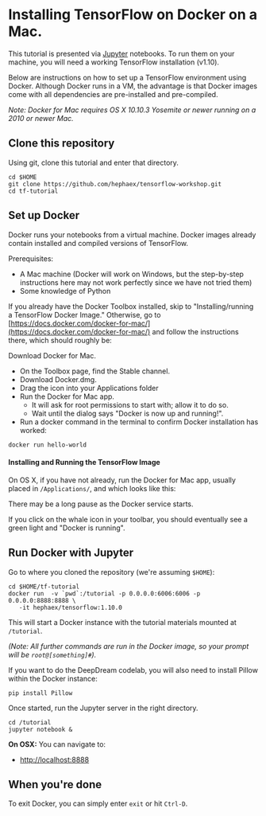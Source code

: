 
# Installing TensorFlow on Docker on a Mac.

This tutorial is presented via [Jupyter](http://jupyter.org) notebooks.  To
run them on your machine, you will need a working TensorFlow
installation (v1.10).

Below are instructions on how to set up a TensorFlow environment using
Docker.  Although Docker runs in a VM, the advantage is that Docker
images come with all dependencies are pre-installed and pre-compiled.

*Note: Docker for Mac requires OS X 10.10.3 Yosemite or newer running on a 2010 or newer Mac.*

## Clone this repository

Using git, clone this tutorial and enter that directory.

```
cd $HOME
git clone https://github.com/hephaex/tensorflow-workshop.git
cd tf-tutorial
```

## Set up Docker

Docker runs your notebooks from a virtual machine.  Docker images
already contain installed and compiled versions of TensorFlow.

Prerequisites:
* A Mac machine (Docker will work on Windows, but the step-by-step instructions here may not work perfectly since we have not tried them)
* Some knowledge of Python

If you already have the Docker Toolbox installed, skip to
"Installing/running a TensorFlow Docker Image." Otherwise, go to
[https://docs.docker.com/docker-for-mac/](https://docs.docker.com/docker-for-mac/) and follow the
instructions there, which should roughly be:

Download Docker for Mac. 
* On the Toolbox page, find the Stable channel.
* Download Docker.dmg.
* Drag the icon into your Applications folder
* Run the Docker for Mac app.
  * It will ask for root permissions to start with; allow it to do so.
  * Wait until the dialog says "Docker is now up and running!".
* Run a docker command in the terminal to confirm Docker
installation has worked:
```
docker run hello-world
```

#### Installing and Running the TensorFlow Image

On OS X, if you have not already, run the Docker for Mac app,
usually placed in `/Applications/`, and which looks like this:

There may be a long pause as the Docker service starts.

If you click on the whale icon in your toolbar, you should eventually
see a green light and "Docker is running".

## Run Docker with Jupyter

Go to where you cloned the repository (we're assuming `$HOME`):

```
cd $HOME/tf-tutorial
docker run  -v `pwd`:/tutorial -p 0.0.0.0:6006:6006 -p 0.0.0.0:8888:8888 \
   -it hephaex/tensorflow:1.10.0
```

This will start a Docker instance with the tutorial materials mounted
at `/tutorial`.

*(Note: All further commands are run in the Docker
image, so your prompt will be `root@[something]#`).*

If you want to do the DeepDream codelab, you will also need to install Pillow within the Docker instance:

```
pip install Pillow
```

Once started, run the Jupyter server in the right directory.

```
cd /tutorial
jupyter notebook &
```


**On OSX:** You can navigate to:

* [http://localhost:8888](http://localhost:8888)

## When you're done

To exit Docker, you can simply enter `exit` or hit `Ctrl-D`.
